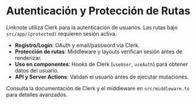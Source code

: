 # Autenticación y Protección de Rutas

Linknote utiliza Clerk para la autenticación de usuarios. Las rutas bajo `src/app/(protected)` requieren sesión activa.

- **Registro/Login**: OAuth y email/password vía Clerk.
- **Protección de rutas**: Middleware y layouts verifican sesión antes de renderizar.
- **Uso en componentes**: Hooks de Clerk (`useUser`, `useAuth`) para obtener datos del usuario.
- **API y Server Actions**: Validan el usuario antes de ejecutar mutaciones.

Consulta la documentación de Clerk y el middleware en `src/middleware.ts` para detalles avanzados.
